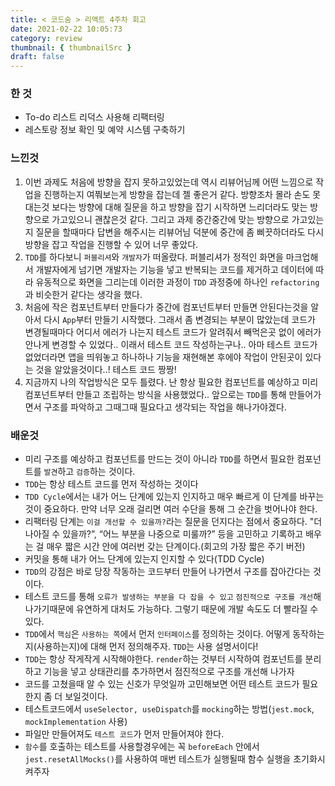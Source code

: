 ```yaml
---
title: < 코드숨 > 리액트 4주차 회고
date: 2021-02-22 10:05:73
category: review
thumbnail: { thumbnailSrc }
draft: false
---
```


### 한 것
- To-do 리스트 리덕스 사용해 리팩터링
- 레스토랑 정보 확인 및 예약 시스템 구축하기

### 느낀것
1. 이번 과제도 처음에 방향을 잡지 못하고있었는데 역시 리뷰어님께 어떤 느낌으로 작업을 진행하는지 여쭤보는게 방향을 잡는데 젤 좋은거 같다. 방향조차 몰라 손도 못대는것 보다는 방향에 대해 질문을 하고 방향을 잡기 시작하면 느리더라도 맞는 방향으로 가고있으니 괜찮은것 같다. 그리고 과제 중간중간에 맞는 방향으로 가고있는지 질문을 할때마다 답변을 해주시는 리뷰어님 덕분에 중간에 좀 삐끗하더라도 다시 방향을 잡고 작업을 진행할 수 있어 너무 좋았다.
2. `TDD`를 하다보니 `퍼블리셔`와 `개발자`가 떠올랐다.
퍼블리셔가 정적인 화면을 마크업해서 개발자에게 넘기면 개발자는 기능을 넣고 반복되는 코드를 제거하고 데이터에 따라 유동적으로 화면을 그리는데 이러한 과정이 `TDD` 과정중에 하나인 `refactoring`과 비슷한거 같다는 생각을 했다.  
3. 처음에 작은 컴포넌트부터 만들다가 중간에 컴포넌트부터 만들면 안된다는것을 알아서 다시 `App`부터 만들기 시작했다. 그래서 좀 변경되는 부분이 많았는데 코드가 변경될때마다 어디서 에러가 나는지 테스트 코드가 알려줘서 빼먹은곳 없이 에러가 안나게 변경할 수 있었다.. 이래서 테스트 코드 작성하는구나.. 아마 테스트 코드가 없었더라면 앱을 띄워놓고 하나하나 기능을 재현해본 후에야 작업이 안된곳이 있다는 것을 알았을것이다..! 테스트 코드 짱짱!
4. 지금까지 나의 작업방식은 모두 틀렸다. 난 항상 필요한 컴포넌트를 예상하고 미리 컴포넌트부터 만들고 조립하는 방식을 사용했었다.. 앞으로는 `TDD`를 통해 만들어가면서 구조를 파악하고 그때그때 필요다고 생각되는 작업을 해나가야겠다. 

### 배운것
- 미리 구조를 예상하고 컴포넌트를 만드는 것이 아니라 `TDD`를 하면서 필요한 컴포넌트를 `발견`하고 `검증`하는 것이다.
- `TDD`는 항상 테스트 코드를 먼저 작성하는 것이다
- `TDD Cycle`에서는 내가 어느 단계에 있는지 인지하고 매우 빠르게 이 단계를 바꾸는것이 중요하다. 만약 너무 오래 걸리면 여러 수단을 통해 그 순간을 벗어나야 한다. 
- 리팩터링 단계는 `이걸 개선할 수 있을까?`라는 질문을 던지다는 점에서 중요하다. "더 나아질 수 있을까?”, “어느 부분을 나중으로 미룰까?” 등을 고민하고 기록하고 배우는 걸 매우 짧은 시간 안에 여러번 갖는 단계이다.(회고의 가장 짧은 주기 버전) 
- 커밋을 통해 내가 어느 단계에 있는지 인지할 수 있다(TDD Cycle) 
- `TDD`의 강점은 바로 당장 작동하는 코드부터 만들어 나가면서 구조를 잡아간다는 것이다.
- 테스트 코드를 통해 `오류가 발생하는 부분을 다 잡을 수 있고` `점진적으로 구조를 개선`해나가기때문에 유연하게 대처도 가능하다. 그렇기 때문에 개발 속도도 더 빨라질 수 있다.
- `TDD`에서 `핵심`은 `사용하는 쪽`에서 먼저 `인터페이스`를 정의하는 것이다. 어떻게 동작하는지(사용하는지)에 대해 먼저 정의해주자. `TDD`는 사용 설명서이다!
- `TDD`는 항상 작게작게 시작해야한다. `render`하는 것부터 시작하여 컴포넌트를 분리하고 기능을 넣고 상태관리를 추가하면서 점진적으로 구조를 개선해 나가자
- 코드를 고쳤을때 알 수 있는 신호가 무엇일까 고민해보면 어떤 테스트 코드가 필요한지 좀 더 보일것이다.
- 테스트코드에서 `useSelector, useDispatch`를 `mocking`하는 방법(`jest.mock`, `mockImplementation` 사용)
- 파일만 만들어져도 `테스트 코드`가 먼저 만들어져야 한다.
- `함수`를 호출하는 테스트를 사용할경우에는 꼭 `beforeEach` 안에서 `jest.resetAllMocks()`를 사용하여 매번 테스트가 실행될때 함수 실행을 초기화시켜주자


